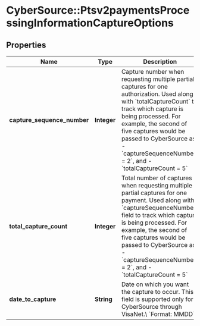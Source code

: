 # CyberSource::Ptsv2paymentsProcessingInformationCaptureOptions

## Properties
Name | Type | Description | Notes
------------ | ------------- | ------------- | -------------
**capture_sequence_number** | **Integer** | Capture number when requesting multiple partial captures for one authorization. Used along with &#x60;totalCaptureCount&#x60; to track which capture is being processed.  For example, the second of five captures would be passed to CyberSource as:   - &#x60;captureSequenceNumber_ &#x3D; 2&#x60;, and   - &#x60;totalCaptureCount &#x3D; 5&#x60;  | [optional] 
**total_capture_count** | **Integer** | Total number of captures when requesting multiple partial captures for one payment. Used along with &#x60;captureSequenceNumber&#x60; field to track which capture is being processed.  For example, the second of five captures would be passed to CyberSource as:   - &#x60;captureSequenceNumber &#x3D; 2&#x60;, and   - &#x60;totalCaptureCount &#x3D; 5&#x60;  | [optional] 
**date_to_capture** | **String** | Date on which you want the capture to occur. This field is supported only for CyberSource through VisaNet.\\ &#x60;Format: MMDD&#x60;  | [optional] 


